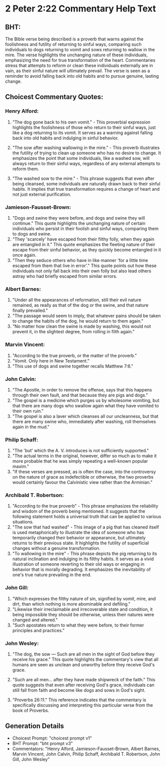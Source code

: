 # 2 Peter 2:22 Commentary Help Text

## BHT:
The Bible verse being described is a proverb that warns against the foolishness and futility of returning to sinful ways, comparing such individuals to dogs returning to vomit and sows returning to wallow in the mire. The verse highlights the unchanging nature of these individuals, emphasizing the need for true transformation of the heart. Commentaries stress that attempts to reform or clean these individuals externally are in vain, as their sinful nature will ultimately prevail. The verse is seen as a reminder to avoid falling back into old habits and to pursue genuine, lasting change.

## Choicest Commentary Quotes:
### Henry Alford:
1. "The dog gone back to his own vomit." - This proverbial expression highlights the foolishness of those who return to their sinful ways, just like a dog returning to its vomit. It serves as a warning against falling back into old habits and indulging in sinful behavior.

2. "The sow after washing wallowing in the mire." - This proverb illustrates the futility of trying to clean up someone who has no desire to change. It emphasizes the point that some individuals, like a washed sow, will always return to their sinful ways, regardless of any external attempts to reform them.

3. "The washed sow to the mire." - This phrase suggests that even after being cleansed, some individuals are naturally drawn back to their sinful habits. It implies that true transformation requires a change of heart and not just external purification.

### Jamieson-Fausset-Brown:
1. "Dogs and swine they were before, and dogs and swine they will continue." This quote highlights the unchanging nature of certain individuals who persist in their foolish and sinful ways, comparing them to dogs and swine.
2. "They 'scarcely' have escaped from their filthy folly, when they again are entangled in it." This quote emphasizes the fleeting nature of their escape from their sinful behavior, as they quickly become entangled in it once again.
3. "Then they seduce others who have in like manner 'for a little time escaped from them that live in error'." This quote points out how these individuals not only fall back into their own folly but also lead others astray who had briefly escaped from similar errors.

### Albert Barnes:
1. "Under all the appearances of reformation, still their evil nature remained, as really as that of the dog or the swine, and that nature finally prevailed."
2. "The passage would seem to imply, that whatever pains should be taken to change the habits of the dog, he would return to them again."
3. "No matter how clean the swine is made by washing, this would not prevent it, in the slightest degree, from rolling in filth again."

### Marvin Vincent:
1. "According to the true proverb, or the matter of the proverb." 
2. "Vomit. Only here in New Testament."
3. "This use of dogs and swine together recalls Matthew 7:6."

### John Calvin:
1. "The Apostle, in order to remove the offense, says that this happens through their own fault, and that because they are pigs and dogs." 
2. "The gospel is a medicine which purges us by wholesome vomiting, but that there are many dogs who swallow again what they have vomited to their own ruin." 
3. "The gospel is also a laver which cleanses all our uncleanness, but that there are many swine who, immediately after washing, roll themselves again in the mud."

### Philip Schaff:
1. "The 'but' which the A. V. introduces is not sufficiently supported."
2. "The actual terms in the original, however, differ so much as to make it more probable that he was simply repeating a well-known popular maxim."
3. "If these verses are pressed, as is often the case, into the controversy on the nature of grace as indefectible or otherwise, the two proverbs would certainly favour the Calvinistic view rather than the Arminian."

### Archibald T. Robertson:
1. "According to the true proverb" - This phrase emphasizes the reliability and wisdom of the proverb being mentioned. It suggests that the following statement holds a universal truth that can be applied to various situations.
2. "The sow that had washed" - This image of a pig that has cleaned itself is used metaphorically to illustrate the idea of someone who has temporarily changed their behavior or appearance, but ultimately returns to their previous state. It highlights the futility of superficial changes without a genuine transformation.
3. "To wallowing in the mire" - This phrase depicts the pig returning to its natural inclination and indulging in its filthy habits. It serves as a vivid illustration of someone reverting to their old ways or engaging in behavior that is morally degrading. It emphasizes the inevitability of one's true nature prevailing in the end.

### John Gill:
1. "Which expresses the filthy nature of sin, signified by vomit, mire, and dirt, than which nothing is more abominable and defiling."
2. "Likewise their irreclaimable and irrecoverable state and condition, it being impossible they should be otherwise, unless their natures were changed and altered."
3. "Such apostates return to what they were before, to their former principles and practices."

### John Wesley:
1. "The dog, the sow — Such are all men in the sight of God before they receive his grace." This quote highlights the commentary's view that all humans are seen as unclean and unworthy before they receive God's grace.

2. "Such are all men... after they have made shipwreck of the faith." This quote suggests that even after receiving God's grace, individuals can still fall from faith and become like dogs and sows in God's sight.

3. "Proverbs 26:11." This reference indicates that the commentary is specifically discussing and interpreting this particular verse from the book of Proverbs.


## Generation Details
- Choicest Prompt: "choicest prompt v1"
- BHT Prompt: "bht prompt v3"
- Commentators: "Henry Alford, Jamieson-Fausset-Brown, Albert Barnes, Marvin Vincent, John Calvin, Philip Schaff, Archibald T. Robertson, John Gill, John Wesley"
